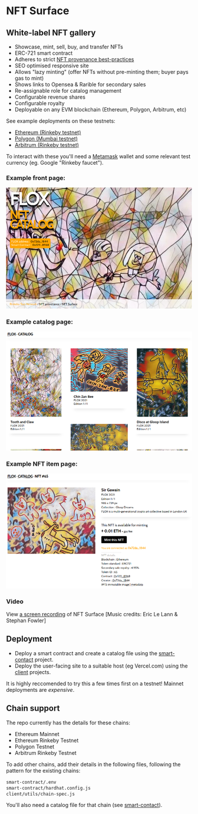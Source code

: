 # NFT Surface

## White-label NFT gallery

* Showcase, mint, sell, buy, and transfer NFTs
* ERC-721 smart contract
* Adheres to strict [NFT provenance best-practices](https://link.medium.com/LJjFKB999lb)
* SEO optimised responsive site
* Allows "lazy minting" (offer NFTs without pre-minting them; buyer pays gas to mint)
* Shows links to Opensea & Rarible for secondary sales
* Re-assignable role for catalog management
* Configurable revenue shares
* Configurable royalty
* Deployable on any EVM blockchain (Ethereum, Polygon, Arbitrum, etc)

See example deployments on these testnets:
- [Ethereum (Rinkeby testnet)](https://nft-surface.vercel.app/)
- [Polygon (Mumbai testnet)](https://nft-surface-polygon.vercel.app/)
- [Arbitrum (Rinkeby testnet)](https://nft-surface-arbitrum.vercel.app/)

To interact with these you'll need a [Metamask](https://metamask.io/) wallet and some relevant test currency (eg. Google "Rinkeby faucet").

### Example front page:

![NFT display/minting page](/docs/front.png?raw=true "NFT display/minting page")

### Example catalog page:

![NFT gallery page](/docs/catalog.png?raw=true "NFT gallery page")

### Example NFT item page:

![NFT display/minting page](/docs/nft.png?raw=true "NFT display/minting page")

### Video

View [a screen recording](https://photos.google.com/share/AF1QipOCXujeQ6RovqSewodsY6nSk4Sa46eViRzjjlekzoxDEMJ9-VZbCPjeBj7UFQnIvw/photo/AF1QipMyCD13dLabWzr23UmUROluZzrTa6Z16r3UB8si?key=YnJpTFJ4bThOVzVVOFd6aHplN1VHOXBlTVRfenhB) of NFT Surface [Music credits: Eric Le Lann & Stephan Fowler]

## Deployment

* Deploy a smart contract and create a catalog file using the [smart-contact](/smart-contract/) project.
* Deploy the user-facing site to a suitable host (eg Vercel.com) using the [client](/client/) projects.

It is highly reccomended to try this a few times first on a testnet! Mainnet deployments are _expensive_.

## Chain support

The repo currently has the details for these chains:
* Ethereum Mainnet
* Ethereum Rinkeby Testnet
* Polygon Testnet
* Arbitrum Rinkeby Testnet

To add other chains, add their details in the following files, following the pattern for the existing chains:
```
smart-contract/.env
smart-contract/hardhat.config.js
client/utils/chain-spec.js
```
You'll also need a catalog file for that chain (see [smart-contact](/smart-contract/)).
